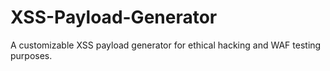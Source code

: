 # XSS-Payload-Generator
A customizable XSS payload generator for ethical hacking and WAF testing purposes.
